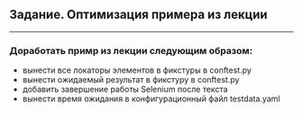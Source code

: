## Задание. Оптимизация примера из лекции
---
### Доработать примр из лекции следующим образом:
* вынести все локаторы элементов в фикстуры в conftest.py
* вынести ожидаемый результат в фикстуру в conftest.py
* добавить завершение работы Selenium после  текста
* вынести время ожидания в конфигурационный файл testdata.yaml